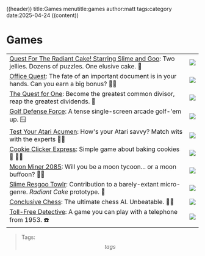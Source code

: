 ((header))
title:Games
menutitle:games
author:matt
tags:category
date:2025-04-24
((content))
# Games

| | |
| - |:-:|
| [Quest For The Radiant Cake! Starring Slime and Goo](https://bluelander.itch.io/slime-and-goo): Two jellies. Dozens of puzzles. One elusive cake. 🧭 | ![](/files/quest-cake.png) |
| [Office Quest](https://bluelander.itch.io/office-quest): The fate of an important document is in your hands. Can you earn a big bonus? 🧭📱 | ![](/files/office-quest.jpg) |
| [The Quest for One](https://bluelander.itch.io/the-quest-for-one): Become the greatest common divisor, reap the greatest dividends. 🧭 | ![](/files/quest-one.png) |
| [Golf Defense Force](https://bluelander.itch.io/golf-defense-force): A tense single-screen arcade golf-'em up. 🪟 | ![](/files/gdf.png) |
| [Test Your Atari Acumen](https://bluelander.itch.io/atari): How's your Atari savvy? Match wits with the experts 🧭📱 | ![](/files/dk.jpeg) | 
| [Cookie Clicker Express](https://bluelander.itch.io/cookies): Simple game about baking cookies 🙂 🧭📱| ![](/files/cookie-clicker.png) |
| [Moon Miner 2085](https://bluelander.itch.io/moonminer): Will you be a moon tycoon... or a moon buffoon? 🧭📱 | ![](/files/moon.png) |
| [Slime Resgoo Towlr](https://bluelander.itch.io/slime-resgoo-towlr): Contribution to a barely-extant micro-genre. *Radiant Cake* prototype. 🧭 | ![](/files/resgoo.png) |
| [Conclusive Chess](https://bluelander.itch.io/conclusive-chess): The ultimate chess AI. Unbeatable. 🧭📱 | ![](/files/chess.png) |
| [Toll-Free Detective](/tfd): A game you can play with a telephone from 1953. ☎️ | ![](/files/dial.png) |

>Tags: $$tags$$
